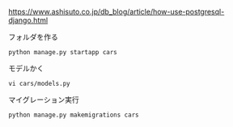 

https://www.ashisuto.co.jp/db_blog/article/how-use-postgresql-django.html

フォルダを作る

```
python manage.py startapp cars
```

モデルかく

```
vi cars/models.py
```

マイグレーション実行

```
python manage.py makemigrations cars
```